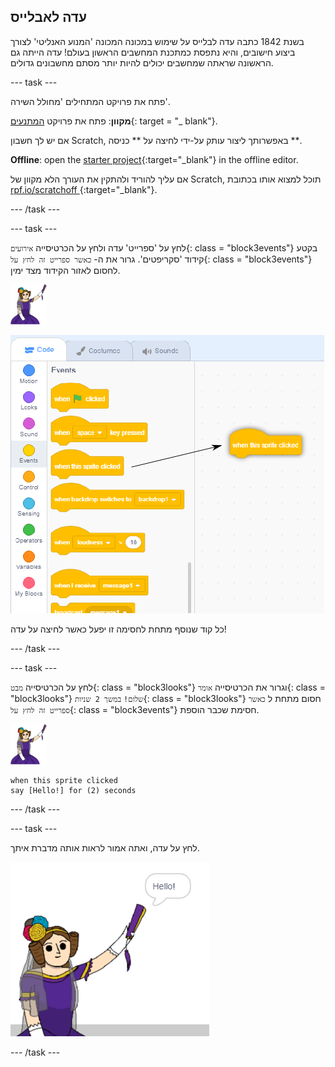 ## עדה לאבלייס

בשנת 1842 כתבה עדה לבלייס על שימוש במכונה המכונה 'המנוע האנליטי' לצורך ביצוע חישובים, והיא נתפסת כמתכנת המחשבים הראשון בעולם! עדה הייתה גם הראשונה שראתה שמחשבים יכולים להיות יותר מסתם מחשבונים גדולים.

\--- task \---

פתח את פרויקט המתחילים 'מחולל השירה'.

**מקוון**: פתח את פרויקט [המתנעים](http://rpf.io/poetry-on){: target = "_ blank"}.

אם יש לך חשבון Scratch, באפשרותך ליצור עותק על-ידי לחיצה על ** כניסה **.

**Offline**: open the [starter project](http://rpf.io/p/en/poetry-generator-go){:target="_blank"} in the offline editor.

אם עליך להוריד ולהתקין את העורך הלא מקוון של Scratch, תוכל למצוא אותו בכתובת [ rpf.io/scratchoff ](http://rpf.io/scratchoff) {:target="_blank"}.

\--- /task \---

\--- task \---

לחץ על 'ספרייט' עדה ולחץ על הכרטיסייה `אירועים`{: class = "block3events"} בקטע קידוד 'סקריפטים'. גרור את ה- `כאשר ספרייט זה לחץ על`{: class = "block3events"} לחסום לאזור הקידוד מצד ימין.

![אדה ספרייט](images/ada-sprite.png)

![גרירה כאשר לחיצה על ספרייט זה](images/poetry-click.png)

כל קוד שנוסף מתחת לחסימה זו יפעל כאשר לחיצה על עדה!

\--- /task \---

\--- task \---

לחץ על הכרטיסייה `מבט`{: class = "block3looks"} וגרור את הכרטיסייה `אומר`{: class = "block3looks"} `שלום!` `במשך 2 שניות`{: class = "block3looks"} חסום מתחת ל `כאשר ספרייט זה לחץ על`{: class = "block3events"} חסימת שכבר הוספת.

![אדה ספרייט](images/ada-sprite.png)

```blocks3
when this sprite clicked
say [Hello!] for (2) seconds
```

\--- /task \---

\--- task \---

לחץ על עדה, ואתה אמור לראות אותה מדברת איתך.

![צילום מסך](images/poetry-say-test.png)

\--- /task \---